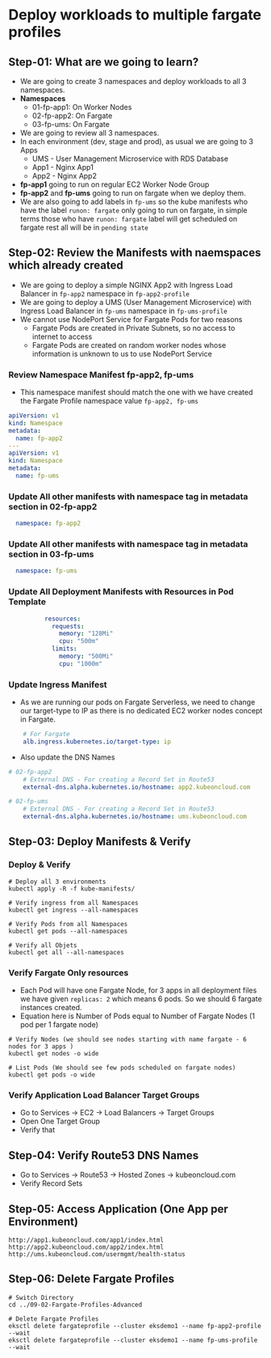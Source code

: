 # Deploy workloads to multiple fargate profiles

## Step-01: What are we going to learn?
- We are going to create 3 namespaces and deploy workloads to all 3 namespaces.
- **Namespaces**
  - 01-fp-app1: On Worker Nodes
  - 02-fp-app2: On Fargate 
  - 03-fp-ums: On Fargate
- We are going to review all 3 namespaces. 
- In each environment (dev, stage and prod), as usual we are going to 3 Apps
  - UMS - User Management Microservice with RDS Database
  - App1 -  Nginx App1
  - App2 -  Nginx App2
- **fp-app1** going to run on regular EC2 Worker Node Group
- **fp-app2** and **fp-ums** going to run on fargate when we deploy them.
- We are also going to add labels in `fp-ums` so the kube manifests who have the label `runon: fargate` only going to run on fargate, in simple terms those who have `runon: fargate` label will get scheduled on fargate rest all will be in `pending state`


## Step-02: Review the Manifests with naemspaces which already created
- We are going to deploy a simple NGINX App2 with Ingress Load Balancer in `fp-app2` namespace in `fp-app2-profile`
- We are going to deploy a UMS (User Management Microservice) with Ingress Load Balancer in `fp-ums` namespace in `fp-ums-profile`
- We cannot use NodePort Service for Fargate Pods for two reasons
  - Fargate Pods are created in Private Subnets, so no access to internet to access
  - Fargate Pods are created on random worker nodes whose information is unknown to us to use NodePort Service

### Review Namespace Manifest fp-app2, fp-ums
- This namespace manifest should match the one with we have created the Fargate Profile namespace value `fp-app2, fp-ums`
```yml
apiVersion: v1
kind: Namespace
metadata: 
  name: fp-app2
---
apiVersion: v1
kind: Namespace
metadata: 
  name: fp-ums
```

### Update All other manifests with namespace tag in metadata section in 02-fp-app2
```yml
  namespace: fp-app2 
```

### Update All other manifests with namespace tag in metadata section in 03-fp-ums
```yml
  namespace: fp-ums
```


### Update All Deployment Manifests with Resources in Pod Template 
```yml
          resources:
            requests:
              memory: "128Mi"
              cpu: "500m"
            limits:
              memory: "500Mi"
              cpu: "1000m"    
```

### Update Ingress Manifest
- As we are running our pods on Fargate Serverless, we need to change our target-type to IP as there is no dedicated EC2 worker nodes concept in Fargate. 
```yml
    # For Fargate
    alb.ingress.kubernetes.io/target-type: ip    
```
- Also update the DNS Names
```yml
# 02-fp-app2
    # External DNS - For creating a Record Set in Route53
    external-dns.alpha.kubernetes.io/hostname: app2.kubeoncloud.com

# 02-fp-ums
    # External DNS - For creating a Record Set in Route53
    external-dns.alpha.kubernetes.io/hostname: ums.kubeoncloud.com
```



## Step-03: Deploy Manifests & Verify

### Deploy & Verify
```
# Deploy all 3 environments
kubectl apply -R -f kube-manifests/

# Verify ingress from all Namespaces
kubectl get ingress --all-namespaces

# Verify Pods from all Namespaces
kubectl get pods --all-namespaces

# Verify all Objets
kubectl get all --all-namespaces
```

### Verify Fargate Only resources
- Each Pod will have one Fargate Node, for 3 apps in all deployment files we have given `replicas: 2` which means 6 pods. So we should 6 fargate instances created. 
-  Equation here is Number of Pods equal to Number of Fargate Nodes (1 pod per 1 fargate node)
```
# Verify Nodes (we should see nodes starting with name fargate - 6 nodes for 3 apps )
kubectl get nodes -o wide

# List Pods (We should see few pods scheduled on fargate nodes)
kubectl get pods -o wide
```

### Verify Application Load Balancer Target Groups
- Go to Services -> EC2 -> Load Balancers -> Target Groups
- Open One Target Group
- Verify that 


## Step-04: Verify Route53 DNS Names
- Go to Services -> Route53 -> Hosted Zones -> kubeoncloud.com
- Verify Record Sets


## Step-05: Access Application (One App per Environment)
```
http://app1.kubeoncloud.com/app1/index.html
http://app2.kubeoncloud.com/app2/index.html
http://ums.kubeoncloud.com/usermgmt/health-status
```

## Step-06: Delete Fargate Profiles
```
# Switch Directory
cd ../09-02-Fargate-Profiles-Advanced

# Delete Fargate Profiles
eksctl delete fargateprofile --cluster eksdemo1 --name fp-app2-profile --wait
eksctl delete fargateprofile --cluster eksdemo1 --name fp-ums-profile --wait
```
